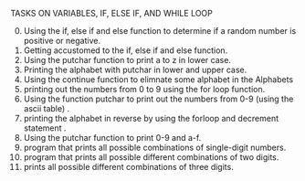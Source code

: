 TASKS ON VARIABLES, IF, ELSE IF, AND WHILE LOOP

0. Using the if, else if and else function to determine if a random number is positive or negative.
1. Getting accustomed to the if, else if and else function.
2. Using the putchar function to print a to z in lower case.
3. Printing the alphabet with putchar in lower and upper case.
4. Using the continue function to elimnate some alphabet in the Alphabets
5. printing out the numbers from 0 to 9 using the for loop function.
6. Using the function putchar to print out the numbers from 0-9 (using the ascii table)  .
7. printing the alphabet in reverse by using the forloop and decrement statement .
8. Using the putchar function to print 0-9 and a-f.
9. program that prints all possible combinations of single-digit numbers. 
10. program that prints all possible different combinations of two digits.
11. prints all possible different combinations of three digits.
